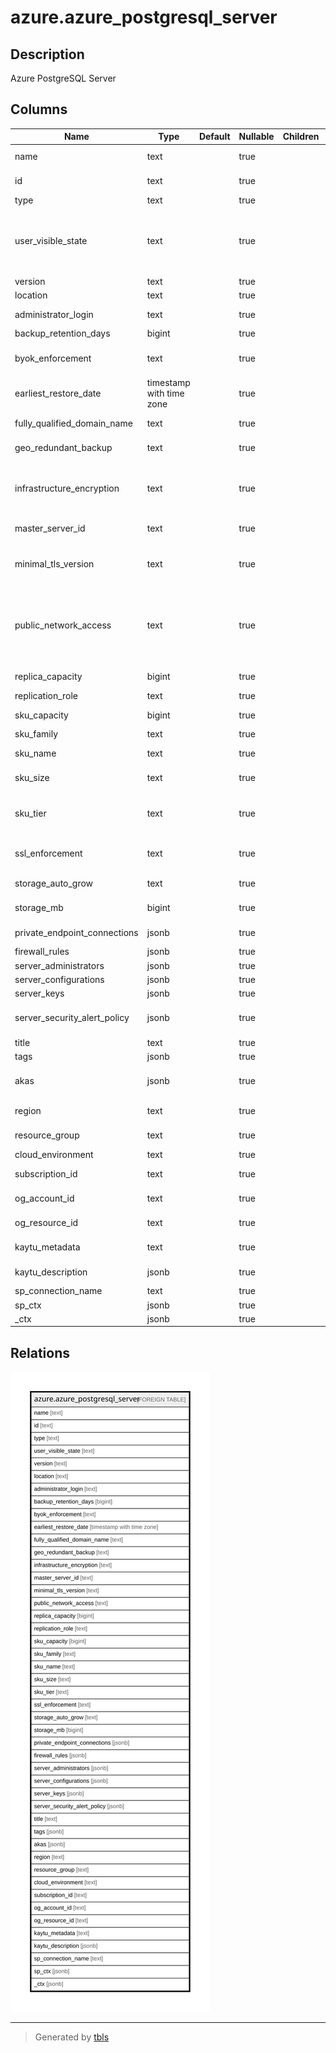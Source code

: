 # azure.azure_postgresql_server

## Description

Azure PostgreSQL Server

## Columns

| Name | Type | Default | Nullable | Children | Parents | Comment |
| ---- | ---- | ------- | -------- | -------- | ------- | ------- |
| name | text |  | true |  |  | The friendly name that identifies the server. |
| id | text |  | true |  |  | Contains ID to identify a server uniquely. |
| type | text |  | true |  |  | The resource type of the SQL server. |
| user_visible_state | text |  | true |  |  | A state of a server that is visible to user. Possible values include: 'ServerStateReady', 'ServerStateDropping', 'ServerStateDisabled', 'ServerStateInaccessible'. |
| version | text |  | true |  |  | Specifies the version of the server. |
| location | text |  | true |  |  | The resource location. |
| administrator_login | text |  | true |  |  | Specifies the username of the administrator for this server. |
| backup_retention_days | bigint |  | true |  |  | Backup retention days for the server. |
| byok_enforcement | text |  | true |  |  | Status showing whether the server data encryption is enabled with customer-managed keys. |
| earliest_restore_date | timestamp with time zone |  | true |  |  | Specifies the earliest restore point creation time. |
| fully_qualified_domain_name | text |  | true |  |  | The fully qualified domain name of the server. |
| geo_redundant_backup | text |  | true |  |  | Indicates whether Geo-redundant is enabled, or not for server backup. |
| infrastructure_encryption | text |  | true |  |  | Status showing whether the server enabled infrastructure encryption. Possible values include: 'InfrastructureEncryptionEnabled', 'InfrastructureEncryptionDisabled'. |
| master_server_id | text |  | true |  |  | The master server id of a replica server. |
| minimal_tls_version | text |  | true |  |  | Enforce a minimal Tls version for the server. Possible values include: 'TLS10', 'TLS11', 'TLS12', 'TLSEnforcementDisabled'. |
| public_network_access | text |  | true |  |  | Indicates whether or not public network access is allowed for this server. Value is optional but if passed in, must be 'Enabled' or 'Disabled'. Possible values include: 'PublicNetworkAccessEnumEnabled', 'PublicNetworkAccessEnumDisabled'. |
| replica_capacity | bigint |  | true |  |  | The maximum number of replicas that a master server can have. |
| replication_role | text |  | true |  |  | The replication role of the server. |
| sku_capacity | bigint |  | true |  |  | The scale up/out capacity, representing server's compute units. |
| sku_family | text |  | true |  |  | The family of hardware. |
| sku_name | text |  | true |  |  | The name of the sku. For example: 'B_Gen4_1', 'GP_Gen5_8'. |
| sku_size | text |  | true |  |  | The size code, to be interpreted by resource as appropriate. |
| sku_tier | text |  | true |  |  | The tier of the particular SKU. Possible values include: 'Basic', 'GeneralPurpose', 'MemoryOptimized'. |
| ssl_enforcement | text |  | true |  |  | Enable ssl enforcement or not when connect to server. Possible values include: 'Enabled', 'Disabled'. |
| storage_auto_grow | text |  | true |  |  | Indicates whether storage auto grow is enabled, or not. |
| storage_mb | bigint |  | true |  |  | Indicates max storage allowed for a server. |
| private_endpoint_connections | jsonb |  | true |  |  | A list of private endpoint connections on a server. |
| firewall_rules | jsonb |  | true |  |  | A list of firewall rules for a server. |
| server_administrators | jsonb |  | true |  |  | A list of server administrators. |
| server_configurations | jsonb |  | true |  |  | A list of configurations for a server. |
| server_keys | jsonb |  | true |  |  | A list of server keys for a server. |
| server_security_alert_policy | jsonb |  | true |  |  | Server security alert policy associated with the PostgreSQL Server. |
| title | text |  | true |  |  | Title of the resource. |
| tags | jsonb |  | true |  |  | A map of tags for the resource. |
| akas | jsonb |  | true |  |  | Array of globally unique identifier strings (also known as) for the resource. |
| region | text |  | true |  |  | The Azure region/location in which the resource is located. |
| resource_group | text |  | true |  |  | The resource group which holds this resource. |
| cloud_environment | text |  | true |  |  | The Azure Cloud Environment. |
| subscription_id | text |  | true |  |  | The Azure Subscription ID in which the resource is located. |
| og_account_id | text |  | true |  |  | The Platform Account ID in which the resource is located. |
| og_resource_id | text |  | true |  |  | The unique ID of the resource in opengovernance. |
| kaytu_metadata | text |  | true |  |  | Platform Metadata of the Azure resource. |
| kaytu_description | jsonb |  | true |  |  | The full model description of the resource |
| sp_connection_name | text |  | true |  |  | Steampipe connection name. |
| sp_ctx | jsonb |  | true |  |  | Steampipe context in JSON form. |
| _ctx | jsonb |  | true |  |  | Steampipe context in JSON form. |

## Relations

![er](azure.azure_postgresql_server.svg)

---

> Generated by [tbls](https://github.com/k1LoW/tbls)
